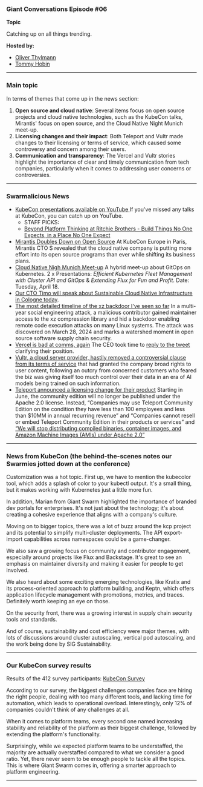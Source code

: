 
### Giant Conversations Episode #06

**Topic**

Catching up on all things trending. 

**Hosted by:** 

* [Oliver Thylmann](https://twitter.com/othylmann)
* [Tommy Hobin](https://twitter.com/tommyhobin)

------------------------------------------------------------------------------------------------------------------------------
### Main topic

In terms of themes that come up in the news section: 

1. **Open source and cloud native**: Several items focus on open source projects and cloud native technologies, such as the KubeCon talks, Mirantis' focus on open source, and the Cloud Native Night Munich meet-up. 
2. **Licensing changes and their impact**: Both Teleport and Vultr made changes to their licensing or terms of service, which caused some controversy and concern among their users. 
3. **Communication and transparency**: The Vercel and Vultr stories highlight the importance of clear and timely communication from tech companies, particularly when it comes to addressing user concerns or controversies.

------------------------------------------------------------------------------------------------------------------------------

### Swarmalicious News 

- [KubeCon presentations available on YouTube ](https://www.youtube.com/@cncf/playlists) If you've missed any talks at KubeCon, you can catch up on YouTube.
  * STAFF PICKS:
  * [Beyond Platform Thinking at Ritchie Brothers - Build Things No One Expects, in a Place No One Expect](https://www.youtube.com/watch?v=rkteV6Mzjfs)
- [Mirantis Doubles Down on Open Source](https://thenewstack.io/kubecon24-mirantis-doubles-down-on-open-source/) At KubeCon Europe in Paris, Mirantis CTO S revealed that the cloud native company is putting more effort into its open source programs than ever while shifting its business plans.
- [Cloud Native Nigh Munich Meet-up](https://www.meetup.com/cloud-native-muc/events/300067739) A hybrid meet-up about GitOps on Kubernetes. 2 x Presentations: _Efficient Kubernetes Fleet Management with Cluster API and GitOps_ & _Extending Flux for Fun and Profit_. Date: Tuesday, April 18.
- [Our CTO Timo will speak about Sustainable Cloud Native Infrastructure in Cologne today](https://www.meetup.com/creating-a-web-for-a-better-future/events/299629826/).
- [The most detailed timeline of the xz backdoor I've seen so far](https://research.swtch.com/xz-timeline) In a multi-year social engineering attack, a malicious contributor gained maintainer access to the xz compression library and hid a backdoor enabling remote code execution attacks on many Linux systems. The attack was discovered on March 28, 2024 and marks a watershed moment in open source software supply chain security.
- [Vercel is bad at comms, again](https://x.com/jamespotterdev/status/1775971832404849034) The CEO took time to [reply to the tweet](https://x.com/rauchg/status/1775996820533207334) clarifying their position.
- [Vultr, a cloud server provider, hastily removed a controversial clause from its terms of service](https://www.theregister.com/2024/03/28/vultr_content_controversy/) that had granted the company broad rights to user content, following an outcry from concerned customers who feared the biz was giving itself too much control over their data in an era of AI models being trained on such information.
- [Teleport announced a licensing change for their product](https://github.com/gravitational/teleport/discussions/39158) Starting in June, the community edition will no longer be published under the Apache 2.0 license. Instead, “Companies may use Teleport Community Edition on the condition they have less than 100 employees and less than $10MM in annual recurring revenue” and “Companies cannot resell or embed Teleport Community Edition in their products or services” and [“We will stop distributing compiled binaries, container images, and Amazon Machine Images (AMIs) under Apache 2.0”](https://goteleport.com/blog/teleport-community-license/)

------------------------------------------------------------------------------------------------------------------------------

### News from KubeCon (the behind-the-scenes notes our Swarmies jotted down at the conference)

Customization was a hot topic. First up, we have to mention the kubecolor tool, which adds a splash of color to your kubectl output. It's a small thing, but it makes working with Kubernetes just a little more fun.

In addition, Marian from Giant Swarm highlighted the importance of branded dev portals for enterprises. It's not just about the technology; it's about creating a cohesive experience that aligns with a company's culture.

Moving on to bigger topics, there was a lot of buzz around the kcp project and its potential to simplify multi-cluster deployments. The API export-import capabilities across namespaces could be a game-changer.

We also saw a growing focus on community and contributor engagement, especially around projects like Flux and Backstage. It's great to see an emphasis on maintainer diversity and making it easier for people to get involved.

We also heard about some exciting emerging technologies, like Kratix and its process-oriented approach to platform building, and Keptn, which offers application lifecycle management with promotions, metrics, and traces. Definitely worth keeping an eye on those.

On the security front, there was a growing interest in supply chain security tools and standards.

And of course, sustainability and cost efficiency were major themes, with lots of discussions around cluster autoscaling, vertical pod autoscaling, and the work being done by SIG Sustainability.

------------------------------------------------------------------------------------------------------------------------------


### Our KubeCon survey results 

Results of the 412 survey participants: [KubeCon Survey](https://giantswarm541978.typeform.com/report/q8pl93tT/MB3shNUtb155zfb7)

According to our survey, the biggest challenges companies face are hiring the right people, dealing with too many different tools, and lacking time for automation, which leads to operational overload. Interestingly, only 12% of companies couldn't think of any challenges at all.

When it comes to platform teams, every second one named increasing stability and reliability of the platform as their biggest challenge, followed by extending the platform's functionality.

Surprisingly, while we expected platform teams to be understaffed, the majority are actually overstaffed compared to what we consider a good ratio. Yet, there never seem to be enough people to tackle all the topics. This is where Giant Swarm comes in, offering a smarter approach to platform engineering.

------------------------------------------------------------------------------------------------------------------------------


